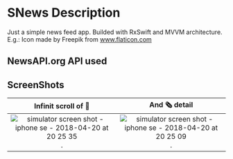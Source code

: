# SNews Description
Just a simple news feed app. Builded with RxSwift and MVVM architecture.
E.g.: Icon made by Freepik from www.flaticon.com 

## NewsAPI.org API used

## ScreenShots
Infinit scroll of 📰       |  And 🗞 detail
:-------------------------:|:-------------------------:
![simulator screen shot - iphone se - 2018-04-20 at 20 25 35](https://user-images.githubusercontent.com/16256553/39065640-1c6e9fda-44db-11e8-8e39-5b5026815236.png).|![simulator screen shot - iphone se - 2018-04-20 at 20 25 09](https://user-images.githubusercontent.com/16256553/39065661-375a0d66-44db-11e8-86b2-47f99b36fbbe.png).
